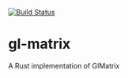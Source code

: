 [![Build Status](https://travis-ci.org/sognefej/gl-matrix.svg?branch=master)](https://travis-ci.org/sognefej/gl-matrix)

# gl-matrix
A Rust implementation of GlMatrix


